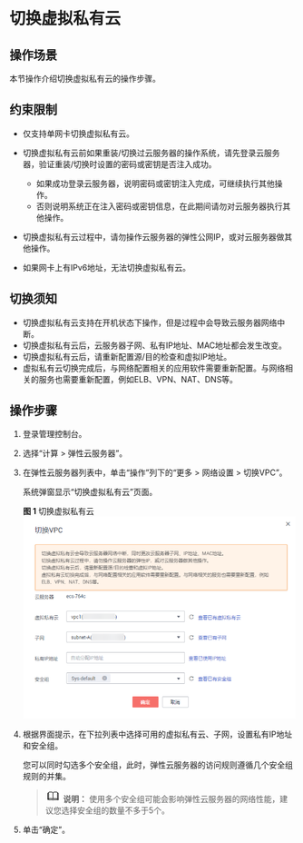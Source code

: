 # 切换虚拟私有云<a name="ZH-CN_TOPIC_0186805381"></a>

## 操作场景<a name="section1954915820119"></a>

本节操作介绍切换虚拟私有云的操作步骤。

## 约束限制<a name="section1388112214111"></a>

-   仅支持单网卡切换虚拟私有云。
-   切换虚拟私有云前如果重装/切换过云服务器的操作系统，请先登录云服务器，验证重装/切换时设置的密码或密钥是否注入成功。
    -   如果成功登录云服务器，说明密码或密钥注入完成，可继续执行其他操作。
    -   否则说明系统正在注入密码或密钥信息，在此期间请勿对云服务器执行其他操作。

-   切换虚拟私有云过程中，请勿操作云服务器的弹性公网IP，或对云服务器做其他操作。
-   如果网卡上有IPv6地址，无法切换虚拟私有云。

## 切换须知<a name="section6857355161815"></a>

-   切换虚拟私有云支持在开机状态下操作，但是过程中会导致云服务器网络中断。
-   切换虚拟私有云后，云服务器子网、私有IP地址、MAC地址都会发生改变。
-   切换虚拟私有云后，请重新配置源/目的检查和虚拟IP地址。
-   虚拟私有云切换完成后，与网络配置相关的应用软件需要重新配置。与网络相关的服务也需要重新配置，例如ELB、VPN、NAT、DNS等。

## 操作步骤<a name="section683452713118"></a>

1.  登录管理控制台。
2.  选择“计算 \> 弹性云服务器”。
3.  在弹性云服务器列表中，单击“操作”列下的“更多 \> 网络设置 \> 切换VPC”。

    系统弹窗显示“切换虚拟私有云”页面。

    **图 1**  切换虚拟私有云<a name="fig1891392910249"></a>  
    ![](figures/切换虚拟私有云.png "切换虚拟私有云")

4.  根据界面提示，在下拉列表中选择可用的虚拟私有云、子网，设置私有IP地址和安全组。

    您可以同时勾选多个安全组，此时，弹性云服务器的访问规则遵循几个安全组规则的并集。

    >![](public_sys-resources/icon-note.gif) **说明：** 
    >使用多个安全组可能会影响弹性云服务器的网络性能，建议您选择安全组的数量不多于5个。

5.  单击“确定”。

